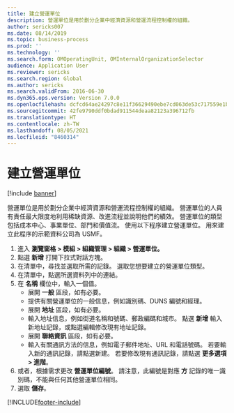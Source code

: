 ```yaml
---
title: 建立營運單位
description: 營運單位是用於劃分企業中經濟資源和營運流程控制權的組織。
author: sericks007
ms.date: 08/14/2019
ms.topic: business-process
ms.prod: ''
ms.technology: ''
ms.search.form: OMOperatingUnit, OMInternalOrganizationSelector
audience: Application User
ms.reviewer: sericks
ms.search.region: Global
ms.author: sericks
ms.search.validFrom: 2016-06-30
ms.dyn365.ops.version: Version 7.0.0
ms.openlocfilehash: dcfcd64ae24297c8e11f36629490ebe7cd063de53c717559e1b73743ccc61664
ms.sourcegitcommit: 42fe9790ddf0bdad911544deaa82123a396712fb
ms.translationtype: HT
ms.contentlocale: zh-TW
ms.lasthandoff: 08/05/2021
ms.locfileid: "8460314"
---
```

# <a name="create-an-operating-unit"></a>建立營運單位

[!include [banner](../../includes/banner.md)]

營運單位是用於劃分企業中經濟資源和營運流程控制權的組織。 營運單位的人員有責任最大限度地利用稀缺資源、改進流程並說明他們的績效。 營運單位的類型包括成本中心、事業單位、部門和價值流。 使用以下程序建立營運單位。 用來建立此程序的示範資料公司為 USMF。

1. 進入 **瀏覽窗格 > 模組 > 組織管理 > 組織 > 營運單位。**
2. 點選 **新增** 打開下拉式對話方塊。
3. 在清單中，尋找並選取所需的記錄。 選取您想要建立的營運單位類型。  
4. 在清單中，點選所選資料列中的連結。
5. 在 **名稱** 欄位中，輸入一個值。
    + 展開 **一般** 區段，如有必要。  
    + 提供有關營運單位的一般信息，例如識別碼、DUNS 編號和經理。    
    + 展開 **地址** 區段，如有必要。  
    + 輸入地址信息，例如街道名稱和號碼、郵政編碼和城市。 點選 **新增** 輸入新地址記錄，或點選編輯修改現有地址記錄。   
    + 展開 **聯絡資訊** 區段，如有必要。  
    + 輸入有關通訊方法的信息，例如電子郵件地址、URL 和電話號碼。 若要輸入新的通訊記錄，請點選新建。 若要修改現有通訊記錄，請點選 **更多選項 > 進階**。   
6. 或者，根據需求更改 **營運單位編號**。 請注意，此編號是對應 **方** 記錄的唯一識別碼，不能與任何其他營運單位相同。
7. 選取 **儲存**。


[!INCLUDE[footer-include](../../../../includes/footer-banner.md)]